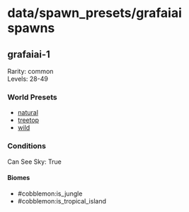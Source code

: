# data/spawn_presets/grafaiai spawns  
  
## grafaiai-1  
Rarity: common  
Levels: 28-49  
  
### World Presets  
* [natural](data/spawn_data/natural.md)  
* [treetop](data/spawn_data/treetop.md)  
* [wild](data/spawn_data/wild.md)  
  
### Conditions  
Can See Sky: True  
  
#### Biomes  
  * #cobblemon:is_jungle
  * #cobblemon:is_tropical_island
  
